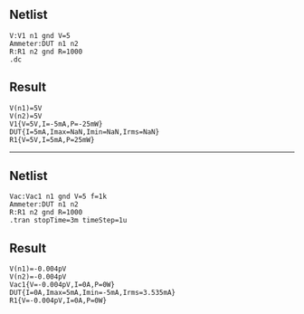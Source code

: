 ## Netlist

```text
V:V1 n1 gnd V=5
Ammeter:DUT n1 n2
R:R1 n2 gnd R=1000
.dc
```

## Result

```text
V(n1)=5V
V(n2)=5V
V1{V=5V,I=-5mA,P=-25mW}
DUT{I=5mA,Imax=NaN,Imin=NaN,Irms=NaN}
R1{V=5V,I=5mA,P=25mW}
```

---

## Netlist

```text
Vac:Vac1 n1 gnd V=5 f=1k
Ammeter:DUT n1 n2
R:R1 n2 gnd R=1000
.tran stopTime=3m timeStep=1u
```

## Result

```text
V(n1)=-0.004pV
V(n2)=-0.004pV
Vac1{V=-0.004pV,I=0A,P=0W}
DUT{I=0A,Imax=5mA,Imin=-5mA,Irms=3.535mA}
R1{V=-0.004pV,I=0A,P=0W}
```
